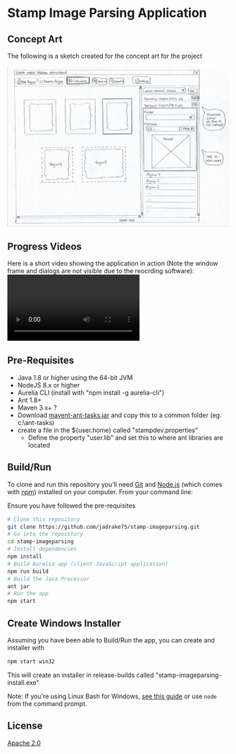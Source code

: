 # Stamp Image Parsing Application

## Concept Art

The following is a sketch created for the concept art for the project

![Concept Sketch](https://github.com/jadrake75/stamp-imageparsing/raw/master/assets/sketches/image-bursting-sketch.png)

## Progress Videos

Here is a short video showing the application in action (Note the window frame and dialogs are not visible due to the reocrding software):
![BETA Video](http://www.drakeserver.com/javaws/videos/BETA%20-%20Stamp%20Image%20Bursting%20Application.mp4)

## Pre-Requisites

- Java 1.8 or higher using the 64-bit JVM
- NodeJS 8.x or higher
- Aurelia CLI (install with "npm install -g aurelia-cli")
- Ant 1.8+
- Maven 3.x+ ?
- Download [mavent-ant-tasks.jar](http://archive.apache.org/dist/maven/ant-tasks/2.1.3/binaries/maven-ant-tasks-2.1.3.jar) and copy this to a common folder (eg. c:\ant-tasks)
- create a file in the ${user.home} called "stampdev.properties"
  - Define the property "user.lib" and set this to where ant libraries are located


## Build/Run

To clone and run this repository you'll need [Git](https://git-scm.com) and [Node.js](https://nodejs.org/en/download/) (which comes with [npm](http://npmjs.com)) installed on your computer. From your command line:

Ensure you have followed the pre-requisites

```bash
# Clone this repository
git clone https://github.com/jadrake75/stamp-imageparsing.git
# Go into the repository
cd stamp-imageparsing
# Install dependencies
npm install
# Build Aurelia app (client JavaScript application)
npm run build
# Build the Java Processor
ant jar
# Run the app
npm start
```

## Create Windows Installer

Assuming you have been able to Build/Run the app, you can create and installer with

```bash
npm start win32
```

This will create an installer in release-builds called "stamp-imageparsing-install.exe"


Note: If you're using Linux Bash for Windows, [see this guide](https://www.howtogeek.com/261575/how-to-run-graphical-linux-desktop-applications-from-windows-10s-bash-shell/) or use `node` from the command prompt.


## License

[Apache 2.0](LICENSE)
